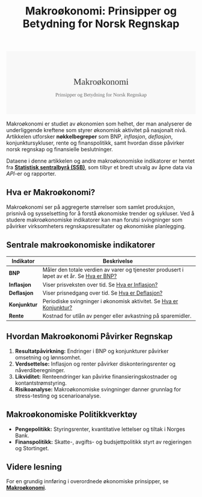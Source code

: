 ﻿---
title: "Makroøkonomi: Prinsipper og Betydning for Norsk Regnskap"
seoTitle: "Makroøkonomi | Prinsipper og betydning for regnskap"
description: "Makroøkonomi studerer økonomien som helhet med indikatorer som BNP, inflasjon, rente og konjunkturer. Kunnskap om disse størrelsene påvirker verdsettelse, risiko og planlegging i regnskap."
summary: "Kort introduksjon til makroøkonomi, sentrale indikatorer og hvordan de påvirker norsk regnskap og beslutninger."
---

![Makroøkonomi: Prinsipper og Betydning for Norsk Regnskap](makrookonomi-image.svg)

Makroøkonomi er studiet av økonomien som helhet, der man analyserer de
underliggende kreftene som styrer økonomisk aktivitet på nasjonalt nivå.
Artikkelen utforsker **nøkkelbegreper** som BNP, *inflasjon*, *deflasjon*,
konjunktursykluser, rente og finanspolitikk, samt hvordan disse påvirker
norsk regnskap og finansielle beslutninger.

Dataene i denne artikkelen og andre makroøkonomiske indikatorer er hentet fra **[Statistisk sentralbyrå (SSB)](/blogs/regnskap/statistisk-sentralbyra "Statistisk sentralbyrå (SSB) “ Offisiell statistikk og betydning for regnskap i Norge")**, som tilbyr et bredt utvalg av åpne data via *API*-er og rapporter.

## Hva er Makroøkonomi?

Makroøkonomi ser på aggregerte størrelser som samlet produksjon, prisnivå
og sysselsetting for å forstå økonomiske trender og sykluser. Ved å studere
makroøkonomiske indikatorer kan man forutsi svingninger som påvirker
virksomheters regnskapsresultater og økonomiske planlegging.

## Sentrale makroøkonomiske indikatorer

| Indikator     | Beskrivelse                                                                                                                           |
|---------------|---------------------------------------------------------------------------------------------------------------------------------------|
| **BNP**       | Måler den totale verdien av varer og tjenester produsert i løpet av et år. Se [Hva er BNP?](/blogs/regnskap/hva-er-bnp "Hva er BNP? Betydning og Beregning i Norsk Økonomi")         |
| **Inflasjon** | Viser prisveksten over tid. Se [Hva er Inflasjon?](/blogs/regnskap/hva-er-inflasjon "Hva er Inflasjon? Påvirkning på Regnskap og Økonomisk Planlegging")                             |
| **Deflasjon** | Viser prisnedgang over tid. Se [Hva er Deflasjon?](/blogs/regnskap/hva-er-deflasjon "Hva er Deflasjon? Komplett Guide til Deflasjon i Regnskap og Økonomi")                         |
| **Konjunktur**| Periodiske svingninger i økonomisk aktivitet. Se [Hva er Konjunktur?](/blogs/regnskap/hva-er-konjunktur "Hva er Konjunktur? En Oversikt over Økonomiske Sykluser")                   |
| **Rente**     | Kostnad for utlån av penger eller avkastning på sparemidler.                                                                            |

## Hvordan Makroøkonomi Påvirker Regnskap

1. **Resultatpåvirkning:** Endringer i BNP og konjunkturer påvirker omsetning og lønnsomhet.
2. **Verdsettelse:** Inflasjon og renter påvirker diskonteringsrenter og nåverdiberegninger.
3. **Likviditet:** Renteendringer kan påvirke finansieringskostnader og kontantstrømstyring.
4. **Risikoanalyse:** Makroøkonomiske svingninger danner grunnlag for stress-testing og scenarioanalyse.

## Makroøkonomiske Politikkverktøy

* **Pengepolitikk:** Styringsrenter, kvantitative lettelser og tiltak i Norges Bank.
* **Finanspolitikk:** Skatte-, avgifts- og budsjettpolitikk styrt av regjeringen og Stortinget.

## Videre lesning

For en grundig innføring i overordnede økonomiske prinsipper, se
**[Makroøkonomi](/blogs/regnskap/makrookonomi "Makroøkonomi: Prinsipper og Betydning for Norsk Regnskap")**.










